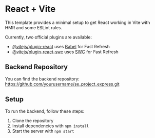 # React + Vite

This template provides a minimal setup to get React working in Vite with HMR and some ESLint rules.

Currently, two official plugins are available:

- [@vitejs/plugin-react](https://github.com/vitejs/vite-plugin-react/blob/main/packages/plugin-react/README.md) uses [Babel](https://babeljs.io/) for Fast Refresh
- [@vitejs/plugin-react-swc](https://github.com/vitejs/vite-plugin-react-swc) uses [SWC](https://swc.rs/) for Fast Refresh

## Backend Repository

You can find the backend repository: https://github.com/yourusername/se_project_express.git

## Setup

To run the backend, follow these steps:

1. Clone the repository
2. Install dependencies with `npm install`
3. Start the server with `npm start`
